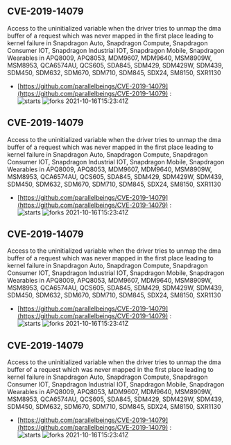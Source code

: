 ## CVE-2019-14079
 Access to the uninitialized variable when the driver tries to unmap the dma buffer of a request which was never mapped in the first place leading to kernel failure in Snapdragon Auto, Snapdragon Compute, Snapdragon Consumer IOT, Snapdragon Industrial IOT, Snapdragon Mobile, Snapdragon Wearables in APQ8009, APQ8053, MDM9607, MDM9640, MSM8909W, MSM8953, QCA6574AU, QCS605, SDA845, SDM429, SDM429W, SDM439, SDM450, SDM632, SDM670, SDM710, SDM845, SDX24, SM8150, SXR1130

- [https://github.com/parallelbeings/CVE-2019-14079](https://github.com/parallelbeings/CVE-2019-14079) :  
![starts](https://img.shields.io/github/stars/parallelbeings/CVE-2019-14079.svg) 
![forks](https://img.shields.io/github/forks/parallelbeings/CVE-2019-14079.svg) 
2021-10-16T15:23:41Z

## CVE-2019-14079
 Access to the uninitialized variable when the driver tries to unmap the dma buffer of a request which was never mapped in the first place leading to kernel failure in Snapdragon Auto, Snapdragon Compute, Snapdragon Consumer IOT, Snapdragon Industrial IOT, Snapdragon Mobile, Snapdragon Wearables in APQ8009, APQ8053, MDM9607, MDM9640, MSM8909W, MSM8953, QCA6574AU, QCS605, SDA845, SDM429, SDM429W, SDM439, SDM450, SDM632, SDM670, SDM710, SDM845, SDX24, SM8150, SXR1130

- [https://github.com/parallelbeings/CVE-2019-14079](https://github.com/parallelbeings/CVE-2019-14079) :  
![starts](https://img.shields.io/github/stars/parallelbeings/CVE-2019-14079.svg) 
![forks](https://img.shields.io/github/forks/parallelbeings/CVE-2019-14079.svg) 
2021-10-16T15:23:41Z

## CVE-2019-14079
 Access to the uninitialized variable when the driver tries to unmap the dma buffer of a request which was never mapped in the first place leading to kernel failure in Snapdragon Auto, Snapdragon Compute, Snapdragon Consumer IOT, Snapdragon Industrial IOT, Snapdragon Mobile, Snapdragon Wearables in APQ8009, APQ8053, MDM9607, MDM9640, MSM8909W, MSM8953, QCA6574AU, QCS605, SDA845, SDM429, SDM429W, SDM439, SDM450, SDM632, SDM670, SDM710, SDM845, SDX24, SM8150, SXR1130

- [https://github.com/parallelbeings/CVE-2019-14079](https://github.com/parallelbeings/CVE-2019-14079) :  
![starts](https://img.shields.io/github/stars/parallelbeings/CVE-2019-14079.svg) 
![forks](https://img.shields.io/github/forks/parallelbeings/CVE-2019-14079.svg) 
2021-10-16T15:23:41Z

## CVE-2019-14079
 Access to the uninitialized variable when the driver tries to unmap the dma buffer of a request which was never mapped in the first place leading to kernel failure in Snapdragon Auto, Snapdragon Compute, Snapdragon Consumer IOT, Snapdragon Industrial IOT, Snapdragon Mobile, Snapdragon Wearables in APQ8009, APQ8053, MDM9607, MDM9640, MSM8909W, MSM8953, QCA6574AU, QCS605, SDA845, SDM429, SDM429W, SDM439, SDM450, SDM632, SDM670, SDM710, SDM845, SDX24, SM8150, SXR1130

- [https://github.com/parallelbeings/CVE-2019-14079](https://github.com/parallelbeings/CVE-2019-14079) :  
![starts](https://img.shields.io/github/stars/parallelbeings/CVE-2019-14079.svg) 
![forks](https://img.shields.io/github/forks/parallelbeings/CVE-2019-14079.svg) 
2021-10-16T15:23:41Z

